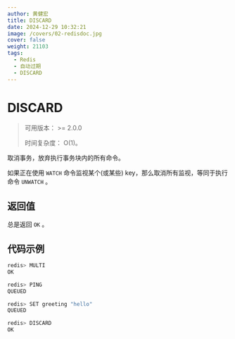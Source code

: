 ```yaml
---
author: 黄健宏
title: DISCARD
date: 2024-12-29 10:32:21
image: /covers/02-redisdoc.jpg
cover: false
weight: 21103
tags:
  - Redis
  - 自动过期
  - DISCARD
---
```


# DISCARD

> 可用版本： >= 2.0.0
> 
> 时间复杂度： O(1)。

取消事务，放弃执行事务块内的所有命令。

如果正在使用 `WATCH` 命令监视某个(或某些) key，那么取消所有监视，等同于执行命令 `UNWATCH` 。

## 返回值

总是返回 `OK` 。

## 代码示例

```bash
redis> MULTI
OK

redis> PING
QUEUED

redis> SET greeting "hello"
QUEUED

redis> DISCARD
OK
```
